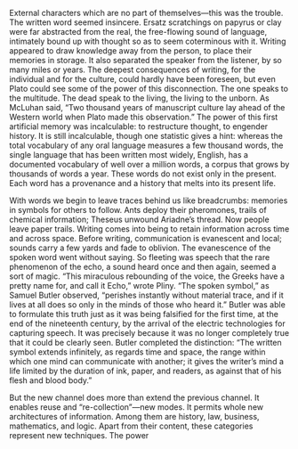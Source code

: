 <p>External characters which are no part of themselves—this was the trouble. The written word seemed insincere. Ersatz scratchings on papyrus or clay were far abstracted from the real, the free-flowing sound of language, intimately bound up with thought so as to seem coterminous with it. Writing appeared to draw knowledge away from the person, to place their memories in storage. It also separated the speaker from the listener, by so many miles or years. The deepest consequences of writing, for the individual and for the culture, could hardly have been foreseen, but even Plato could see some of the power of this disconnection. The one speaks to the multitude. The dead speak to the living, the living to the unborn. As McLuhan said, “Two thousand years of manuscript culture lay ahead of the Western world when Plato made this observation.” The power of this first artificial memory was incalculable: to restructure thought, to engender history. It is still incalculable, though one statistic gives a hint: whereas the total vocabulary of any oral language measures a few thousand words, the single language that has been written most widely, English, has a documented vocabulary of well over a million words, a corpus that grows by thousands of words a year. These words do not exist only in the present. Each word has a provenance and a history that melts into its present life.</p>
<p>With words we begin to leave traces behind us like breadcrumbs: memories in symbols for others to follow. Ants deploy their pheromones, trails of chemical information; Theseus unwound Ariadne’s thread. Now people leave paper trails. Writing comes into being to retain information across time and across space. Before writing, communication is evanescent and local; sounds carry a few yards and fade to oblivion. The evanescence of the spoken word went without saying. So fleeting was speech that the rare phenomenon of the echo, a sound heard once and then again, seemed a sort of magic. “This miraculous rebounding of the voice, the Greeks have a pretty name for, and call it Echo,” wrote Pliny. “The spoken symbol,” as Samuel Butler observed, “perishes instantly without material trace, and if it lives at all does so only in the minds of those who heard it.” Butler was able to formulate this truth just as it was being falsified for the first time, at the end of the nineteenth century, by the arrival of the electric technologies for capturing speech. It was precisely because it was no longer completely true that it could be clearly seen. Butler completed the distinction: “The written symbol extends infinitely, as regards time and space, the range within which one mind can communicate with another; it gives the writer’s mind a life limited by the duration of ink, paper, and readers, as against that of his flesh and blood body.”</p>
<p>But the new channel does more than extend the previous channel. It enables reuse and “re-collection”—new modes. It permits whole new architectures of information. Among them are history, law, business, mathematics, and logic. Apart from their content, these categories represent new techniques. The power</p>
